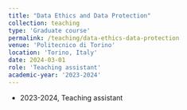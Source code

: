 ```yaml
---
title: "Data Ethics and Data Protection"
collection: teaching
type: 'Graduate course'
permalink: /teaching/data-ethics-data-protection
venue: 'Politecnico di Torino'
location: 'Torino, Italy'
date: 2024-03-01
role: 'Teaching assistant'
academic-year: '2023-2024'
---
```



* 2023-2024, Teaching assistant